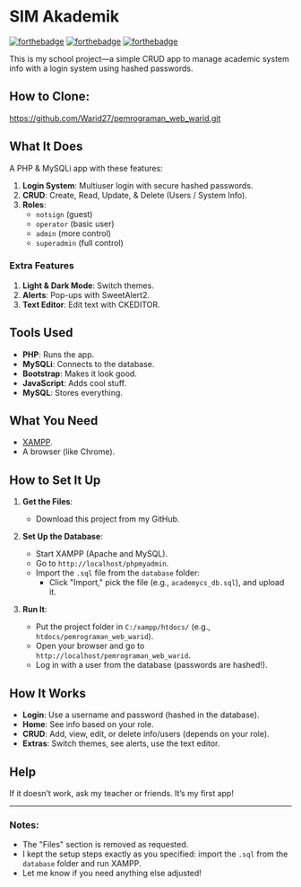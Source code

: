 # SIM Akademik

[![forthebadge](http://forthebadge.com/images/badges/made-with-php.svg)](http://forthebadge.com)
[![forthebadge](http://forthebadge.com/images/badges/made-with-javascript.svg)](http://forthebadge.com)
[![forthebadge](http://forthebadge.com/images/badges/built-with-love.svg)](http://forthebadge.com)

This is my school project—a simple CRUD app to manage academic system info with a login system using hashed passwords.
## How to Clone:
https://github.com/Warid27/pemrograman_web_warid.git

## What It Does
A PHP & MySQLi app with these features:
1. **Login System**: Multiuser login with secure hashed passwords.
2. **CRUD**: Create, Read, Update, & Delete (Users / System Info).
3. **Roles**: 
   - `notsign` (guest)
   - `operator` (basic user)
   - `admin` (more control)
   - `superadmin` (full control)

### Extra Features
1. **Light & Dark Mode**: Switch themes.
2. **Alerts**: Pop-ups with SweetAlert2.
3. **Text Editor**: Edit text with CKEDITOR.

## Tools Used
- **PHP**: Runs the app.
- **MySQLi**: Connects to the database.
- **Bootstrap**: Makes it look good.
- **JavaScript**: Adds cool stuff.
- **MySQL**: Stores everything.

## What You Need
- [XAMPP](https://www.apachefriends.org/index.html).
- A browser (like Chrome).

## How to Set It Up
1. **Get the Files**:
   - Download this project from my GitHub.

2. **Set Up the Database**:
   - Start XAMPP (Apache and MySQL).
   - Go to `http://localhost/phpmyadmin`.
   - Import the `.sql` file from the `database` folder:
     - Click "Import," pick the file (e.g., `academycs_db.sql`), and upload it.

3. **Run It**:
   - Put the project folder in `C:/xampp/htdocs/` (e.g., `htdocs/pemrograman_web_warid`).
   - Open your browser and go to `http://localhost/pemrograman_web_warid`.
   - Log in with a user from the database (passwords are hashed!).

## How It Works
- **Login**: Use a username and password (hashed in the database).
- **Home**: See info based on your role.
- **CRUD**: Add, view, edit, or delete info/users (depends on your role).
- **Extras**: Switch themes, see alerts, use the text editor.

## Help
If it doesn’t work, ask my teacher or friends. It’s my first app!

---

### Notes:
- The "Files" section is removed as requested.
- I kept the setup steps exactly as you specified: import the `.sql` from the `database` folder and run XAMPP.
- Let me know if you need anything else adjusted!
